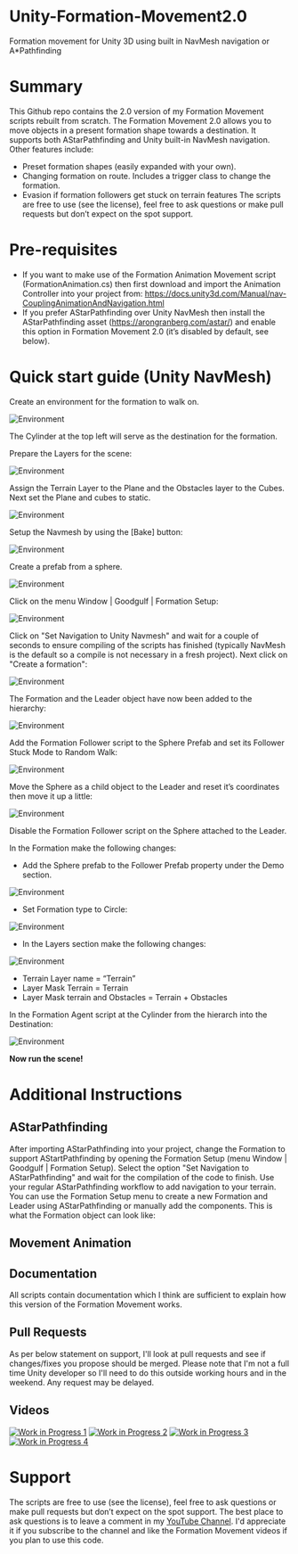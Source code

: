 # Unity-Formation-Movement2.0
Formation movement for Unity 3D using built in NavMesh navigation or A*Pathfinding

# Summary
This Github repo contains the 2.0 version of my Formation Movement scripts rebuilt from scratch. The Formation Movement 2.0 allows you to move objects in a present formation shape towards a destination. It supports both AStarPathfinding and Unity built-in NavMesh navigation. Other features include:
* Preset formation shapes (easily expanded with your own).
* Changing formation on route. Includes a trigger class to change the formation.
* Evasion if formation followers get stuck on terrain features
The scripts are free to use (see the license), feel free to ask questions or make pull requests but don’t expect on the spot support.

# Pre-requisites
* If you want to make use of the Formation Animation Movement script (FormationAnimation.cs) then first download and import the Animation Controller into your project from: https://docs.unity3d.com/Manual/nav-CouplingAnimationAndNavigation.html
* If you prefer AStarPathfinding over Unity NavMesh then install the AStarPathfinding asset (https://arongranberg.com/astar/) and enable this option in Formation Movement 2.0 (it’s disabled by default, see below).

# Quick start guide (Unity NavMesh)

Create an environment for the formation to walk on.

![Environment](/Images/f1.png) 

The Cylinder at the top left will serve as the destination for the formation.

Prepare the Layers for the scene:

![Environment](/Images/f14.png) 
 
Assign the Terrain Layer to the Plane and the Obstacles layer to the Cubes. Next set the Plane and cubes to static.

![Environment](/Images/f7.png) 
 
Setup the Navmesh by using the [Bake] button:

![Environment](/Images/f15.png) 

Create a prefab from a sphere.

![Environment](/Images/f2.png) 

Click on the menu Window | Goodgulf | Formation Setup:

![Environment](/Images/f3.png) 

Click on "Set Navigation to Unity Navmesh" and wait for a couple of seconds to ensure compiling of the scripts has finished (typically NavMesh is the default so a compile is not necessary in a fresh project). Next click on "Create a formation":

![Environment](/Images/f4.png) 
 
The Formation and the Leader object have now been added to the hierarchy:

![Environment](/Images/f5.png) 

Add the Formation Follower script to the Sphere Prefab and set its Follower Stuck Mode to Random Walk:

![Environment](/Images/f13.png) 

Move the Sphere as a child object to the Leader and reset it’s coordinates then move it up a little:

![Environment](/Images/f6.png) 
 
Disable the Formation Follower script on the Sphere attached to the Leader.

In the Formation make the following changes:
* Add the Sphere prefab to the Follower Prefab property under the Demo section.

![Environment](/Images/f9.png) 

* Set Formation type to Circle:

![Environment](/Images/f10.png) 
 
* In the Layers section make the following changes:

![Environment](/Images/f16.png) 
 
 * Terrain Layer name = “Terrain”
 * Layer Mask Terrain = Terrain
 * Layer Mask terrain and Obstacles = Terrain + Obstacles

In the Formation Agent script at the Cylinder from the hierarch into the Destination:

![Environment](/Images/f11.png) 
 
**Now run the scene!**

# Additional Instructions

## AStarPathfinding

After importing AStarPathfinding into your project, change the Formation to support AStartPathfinding by opening the Formation Setup (menu Window | Goodgulf | Formation Setup).
Select the option "Set Navigation to AStarPathfinding" and wait for the compilation of the code to finish. Use your regular AStarPathfinding workflow to add navigation to your terrain. You can use the Formation Setup menu to create a new Formation and Leader using AStarPathfinding or manually add the components. This is what the Formation object can look like:



## Movement Animation

## Documentation

All scripts contain documentation which I think are sufficient to explain how this version of the Formation Movement works.

## Pull Requests

As per below statement on support, I'll look at pull requests and see if changes/fixes you propose should be merged. Please note that I'm not a full time Unity developer so I'll need to do this outside working hours and in the weekend. Any request may be delayed.

## Videos
[![Work in Progress 1](https://img.youtube.com/vi/iO9MAHb0w2w/maxresdefault.jpg)](https://youtu.be/iO9MAHb0w2w)
[![Work in Progress 2](https://img.youtube.com/vi/z-Wwcj_KhCc/maxresdefault.jpg)](https://youtu.be/z-Wwcj_KhCc)
[![Work in Progress 3](https://img.youtube.com/vi/d4LbZcDJTsA/maxresdefault.jpg)](https://youtu.be/d4LbZcDJTsA)
[![Work in Progress 4](https://img.youtube.com/vi/Ob64b8ItL4o/maxresdefault.jpg)](https://youtu.be/Ob64b8ItL4o)

# Support

The scripts are free to use (see the license), feel free to ask questions or make pull requests but don’t expect on the spot support. The best place to ask questions is to leave a comment in my [YouTube Channel](https://www.youtube.com/channel/UCWvtBWJSKiZuv1dTvEPx7OA). I'd appreciate it if you subscribe to the channel and like the Formation Movement videos if you plan to use this code.




